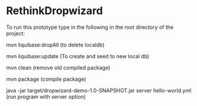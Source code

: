# RethinkDropwizard

To run this prototype type in the following in the root directory of the project:

mvn liquibase:dropAll (to delete localdb)

mvn liquibase:update (To create and seed to new local db)

mvn clean   (remove old compiled package)

mvn package (compile package)

java -jar target/dropwizard-demo-1.0-SNAPSHOT.jar server hello-world.yml (run program with server option)